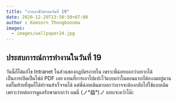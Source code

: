 ```yaml
---
title: "การเอาชีวิตรอดวันที่ 19"
date: 2020-12-29T13:50:50+07:00
author : Komsorn Thongboonma
images: 
  - images/wallpaper24.jpg
---
```


## ประสบการณ์การทำงานในวันที่ 19

วันนี้ก็ได้แก้ไข Intranet ในส่วนของกฎบัตรภายใน เพราะพี่ฉ่อยบอกว่าอยากได้  
เป็นการเปิดเป็นไฟล์ PDF เลย แทนที่การเอาไปแปะไว้แบบเก่าในตอนแรกก็ต้องงมอยู่นาน  
แต่ในท้ายที่สุดก็ได้ทำจนสำเร็จจนได้ แต่พี่ฉ่อยเดินมาบอกว่าอาจจะต้องกลับไปใช้แบบเดิม  
เพราะง่ายต่อการดูแลรักษามากกว่า ผมนี่ (ノ°益°)ノ แทบจะคว่ำโต๊ะ
